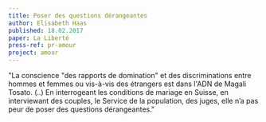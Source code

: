 ```yaml
---
title: Poser des questions dérangeantes
author: Elisabeth Haas
published: 18.02.2017
paper: La Liberté
press-ref: pr-amour
project: amour
---
```



"La conscience "des rapports de domination" et des discriminations entre hommes et femmes ou vis-à-vis des étrangers est dans l'ADN de Magali Tosato. (..) En interrogeant les conditions de mariage en Suisse, en interviewant des couples, le Service de la population, des juges, elle n’a pas peur de poser des questions dérangeantes."



